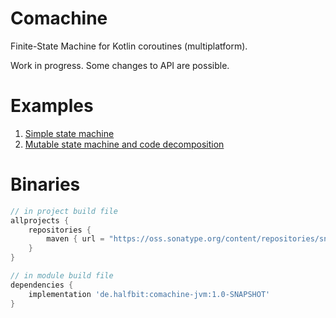 # Comachine
Finite-State Machine for Kotlin coroutines (multiplatform).

Work in progress. Some changes to API are possible.

# Examples

1. [Simple state machine](https://github.com/beworker/comachine/src/commonTest/kotlin/AggregateStatesTest.kt)
2. [Mutable state machine and code decomposition](https://github.com/beworker/comachine/src/commonTest/kotlin/DelegateCanRegisterWhenNotLoopingTest.kt)

# Binaries
```groovy
// in project build file
allprojects {
    repositories {
        maven { url = "https://oss.sonatype.org/content/repositories/snapshots/" }
    }
}

// in module build file
dependencies {
    implementation 'de.halfbit:comachine-jvm:1.0-SNAPSHOT'
}
```
